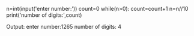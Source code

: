 n=int(input('enter number:'))
count=0
while(n>0):
    count=count+1
    n=n//10
print('number of digits:',count)




Output:
enter number:1265
number of digits: 4
>
